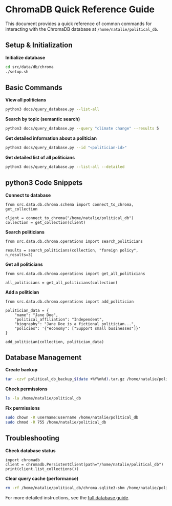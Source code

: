 # ChromaDB Quick Reference Guide

This document provides a quick reference of common commands for interacting with the ChromaDB database at `/home/natalie/political_db`.

## Setup & Initialization

**Initialize database**
```bash
cd src/data/db/chroma
./setup.sh
```

## Basic Commands

**View all politicians**
```bash
python3 docs/query_database.py --list-all
```

**Search by topic (semantic search)**
```bash
python3 docs/query_database.py --query "climate change" --results 5
```

**Get detailed information about a politician**
```bash
python3 docs/query_database.py --id "<politician-id>"
```

**Get detailed list of all politicians**
```bash
python3 docs/query_database.py --list-all --detailed
```

## python3 Code Snippets

**Connect to database**
```python3
from src.data.db.chroma.schema import connect_to_chroma, get_collection

client = connect_to_chroma("/home/natalie/political_db")
collection = get_collection(client)
```

**Search politicians**
```python3
from src.data.db.chroma.operations import search_politicians

results = search_politicians(collection, "foreign policy", n_results=3)
```

**Get all politicians**
```python3
from src.data.db.chroma.operations import get_all_politicians

all_politicians = get_all_politicians(collection)
```

**Add a politician**
```python3
from src.data.db.chroma.operations import add_politician

politician_data = {
    "name": "Jane Doe",
    "political_affiliation": "Independent",
    "biography": "Jane Doe is a fictional politician...",
    "policies": '{"economy": ["Support small businesses"]}'
}

add_politician(collection, politician_data)
```

## Database Management

**Create backup**
```bash
tar -czvf political_db_backup_$(date +%Y%m%d).tar.gz /home/natalie/political_db
```

**Check permissions**
```bash
ls -la /home/natalie/political_db
```

**Fix permissions**
```bash
sudo chown -R username:username /home/natalie/political_db
sudo chmod -R 755 /home/natalie/political_db
```

## Troubleshooting

**Check database status**
```python3
import chromadb
client = chromadb.PersistentClient(path="/home/natalie/political_db")
print(client.list_collections())
```

**Clear query cache (performance)**
```bash
rm -rf /home/natalie/political_db/chroma.sqlite3-shm /home/natalie/political_db/chroma.sqlite3-wal
```

For more detailed instructions, see the [full database guide](./chroma_database_guide.md). 